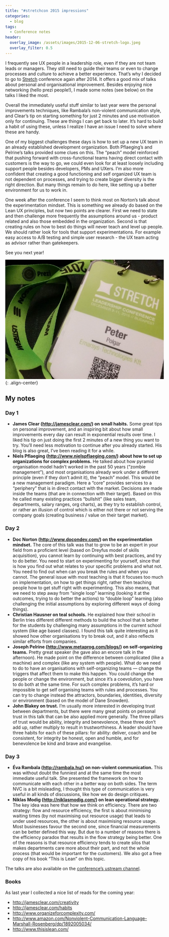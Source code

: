 ```yaml
---
title: "#stretchcon 2015 impressions"
categories:
  - blog
tags:
  - Conference notes
header:
  overlay_image: /assets/images/2015-12-06-stretch-logo.jpeg
  overlay_filter: 0.5
---
```


I frequently see UX people in a leadership role, even if they are not team leads or managers. They still need to guide their teams or even to change processes and culture to achieve a better experience. That’s why I decided to go to [Stretch](http://stretchcon.com/) conference again after 2014. It offers a good mix of talks about personal and organisational improvement. Besides enjoying nice networking (hello prezi people!), I made some notes (see below) on the talks I liked the most.

Overall the immediately useful stuff similar to last year were the personal improvements techniques, like Rambala’s non-violent communication style, and Clear’s tip on starting something for just 2 minutes and use motivation only for continuing. These are things I can get back to later. It’s hard to build a habit of using these, unless I realize I have an issue I need to solve where these are handy.

One of my biggest challenges these days is how to set up a new UX team in an already established development organization. Both Pflaeging’s and Pelrine’s talks provided some clues on this. The “peach” model reinforced that pushing forward with cross-functional teams having direct contact with customers is the way to go, we could even look for at least loosely including support people besides developers, PMs and UXers. I’m also more confident that creating a good functioning and self organized UX team is not dependent on processes, and trying to create bigger diversity is the right direction. But many things remain to do here, like setting up a better environment for us to work in.

One week after the conference I seem to think most on Norton’s talk about the experimentation mindset. This is something we already do based on the Lean UX principles, but now two points are clearer. First we need to state and then challenge more frequently the assumptions around us - product related and also those embedded in the organization. Second is that creating rules on how to best do things will never teach and level up people. We should rather look for tools that support experimentations. For example easy access to A/B testing and simple user research - the UX team acting as advisor rather than gatekeepers.

See you next year!

![image-center](/assets/images/2015-12-06-stretch-badge.jpeg){: .align-center}

## My notes

### Day 1

- **James Clear (http://jamesclear.com/) on small habits.** Some great tips on personal improvement, and an inspiring bit about how small improvements every day can result in exponential results over time. I liked his tip on just doing the first 2 minutes of a new thing you want to try. You’ll need less motivation to continue after you already started. His blog is also great, I’ve been reading it for a while.
- **Niels Pflaeging (http://www.nielspflaeging.com/) about how to set up organizations for complex problems.** He talked about how pyramid organisation model hadn’t worked in the past 50 years (“zombie management”), and most organisations already work under a different principle (even if they don’t admit it), the “peach” model. This would be a new management paradigm. Here a “core” provides services to a “periphery” that is in direct contact with the market. Decisions are made inside the teams (that are in connection with their target). Based on this he called many existing practices “bullshit” (like sales team, departments, salary ranges, org charts), as they try to establish control, or rather an illusion of control which is either not there or not serving the company goals (creating business / value on their target market).

### Day 2

- **Doc Norton (http://www.docondev.com/) on the experimentation mindset.** The core of this talk was that to grow to be an expert in your field from a proficient level (based on Dreyfus model of skills acquisition), you cannot learn by continuing with best practices, and try to do better. You need to start on experimenting for yourself, since that is how you find out what relates to your specific problems and what not. You need to find out when can you break the rules and when you cannot. The general issue with most teaching is that it focuses too much on implementation, on how to get things right, rather then teaching people how to get stuff right with experimenting. This also means, that we need to step away from “single loop” learning (looking it at the outcomes, trying to do better the actions) to “double loop” learning (also challenging the initial assumptions by exploring different ways of doing things).
- **Christian Hausner on teal schools.** He explained how their school in Berlin tries different different methods to build the school that is better for the students by challenging many assumptions in the current school system (like age based classes). I found this talk quite interesting as it showed how other organisations try to break out, and it also reflects similar efforts from companies.
- **Joseph Pelrine (http://www.metaprog.com/blogs/) on self-organizing teams.** Pretty great speaker (he gave also an encore talk in the afternoon). He made point on the difference between complicated (like a machine) and complex (like any system with people). What do we need to do to have an organisations with self-organizing teams — change the triggers that affect them to make this happen. You could change the people or change the environment, but since it’s a coevolution, you have to do both at the same time. For such complex problems, it’s hard or impossible to get self organising teams with rules and processes. You can try to change instead the attractors, boundaries, identities, diversity or environment (based on the model of Dane Snowden).
- **John Blakey on trust.** I’m usually more interested in developing trust between departments, but there were many great points on personal trust in this talk that can be also applied more generally. The three pillars of trust would be ability, integrity and benevolence, these three don’t add up, rather multiply to result in trustworthiness. A leader should have three habits for each of these pillars: for ability: deliver, coach and be consistent, for integrity be honest, open and humble, and for benevolence be kind and brave and evangelise.

### Day 3

- **Éva Rambala (http://rambala.hu/) on non-violent communication.** This was without doubt the funniest and at the same time the most immediate useful talk. She presented the framework on how to communicate with each other in a better way on both sides. The term NVC is a bit misleading, I thought this type of communication is very useful in all kinds of discussions, like how we do design critiques.
- **Niklas Modig (http://niklasmodig.com/) on lean operational strategy.** The key idea was here that how we think on efficiency. There are two strategy: flow and resource efficiency, the first is about minimising waiting times (by not maximising out resource usage) that leads to under used resources, the other is about maximising resource usage. Most businesses favour the second one, since financial measurements can be better defined this way. But due to a number of reasons there is the efficiency paradox that results in the flow strategy being better. One of the reasons is that resource efficiency tends to create silos that makes departments care more about their part, and not the whole process (that would be important for the customers). We also got a free copy of his book “This is Lean” on this topic.

The talks are also available on the [conference’s ustream channel](http://www.ustream.tv/stretch).

### Books

As last year I collected a nice list of reads for the coming year:

- http://jamesclear.com/creativity
- http://jamesclear.com/habits
- http://www.organizeforcomplexity.com/
- http://www.amazon.com/Nonviolent-Communication-Language-Marshall-Rosenberg/dp/1892005034/
- http://www.thisislean.com/
